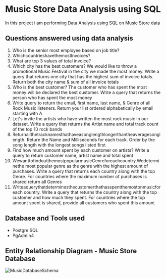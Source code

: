 # Music Store Data Analysis using SQL
In this project i am performing Data Analysis using SQL on Music Store data



## Questions answered using data analysis
1. Who is the senior most employee based on job title?
2. WhichcountrieshavethemostInvoices?
3. What are top 3 values of total invoice?
4. Which city has the best customers? We would like to throw a promotional Music
Festival in the city we made the most money. Write a query that returns one city that has the highest sum of invoice totals. Return both the city name & sum of all invoice totals
5. Who is the best customer? The customer who has spent the most money will be declared the best customer. Write a query that returns the person who has spent the most money
6. Write query to return the email, first name, last name, & Genre of all Rock Music listeners. Return your list ordered alphabetically by email starting with A
7. Let's invite the artists who have written the most rock music in our dataset. Write a query that returns the Artist name and total track count of the top 10 rock bands
8. Returnallthetracknamesthathaveasonglengthlongerthantheaveragesonglength. Return the Name and Milliseconds for each track. Order by the song length with the longest songs listed first
9. Find how much amount spent by each customer on artists? Write a query to return customer name, artist name and total spent
10. WewanttofindoutthemostpopularmusicGenreforeachcountry.Wedeterminethe most popular genre as the genre with the highest amount of purchases. Write a query that returns each country along with the top Genre. For countries where the maximum number of purchases is shared return all Genres
11. Writeaquerythatdeterminesthecustomerthathasspentthemostonmusicforeach country. Write a query that returns the country along with the top customer and how much they spent. For countries where the top amount spent is shared, provide all customers who spent this amount


## Database and Tools used
- Postgre SQL
- PgAdmin4
  
## Entity Relationship Diagram - Music Store Database
![MusicDatabaseSchema](https://github.com/pushpakrk/Music-Store-Data-Analysis-using-SQL/assets/93335175/610dfc5f-19ba-4205-a3ec-b1b407c45723)

